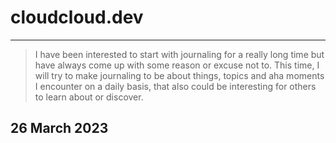 # cloudcloud.dev
---
> I have been interested to start with journaling for a really long time but have always come up with some reason or excuse not to. This time, I will try to make journaling to be about things, topics and aha moments I encounter on a daily basis, that also could be interesting for others to learn about or discover. 

## 26 March 2023
